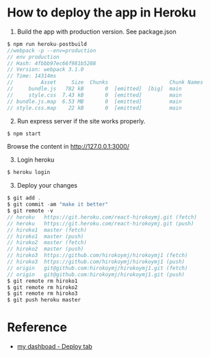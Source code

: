 # How to deploy the app in Heroku
1. Build the app with production version. See package.json

```js
$ npm run heroku-postbuild
//webpack -p --env=production
// env production
// Hash: 4fbbb97ec66f981b5208
// Version: webpack 3.1.0
// Time: 14314ms
//         Asset     Size  Chunks                    Chunk Names
//     bundle.js   782 kB       0  [emitted]  [big]  main
//     style.css  7.43 kB       0  [emitted]         main
// bundle.js.map  6.53 MB       0  [emitted]         main
// style.css.map    22 kB       0  [emitted]         main
```
2. Run express server if the site works properly.
```js
$ npm start
```   
Browse the content in http://127.0.0.1:3000/

3. Login heroku

```js
$ heroku login
```

3. Deploy your changes

```js
$ git add .
$ git commit -am "make it better"
$ git remote -v
// heroku	https://git.heroku.com/react-hirokoymj.git (fetch)
// heroku	https://git.heroku.com/react-hirokoymj.git (push)
// hiroko1	master (fetch)
// hiroko1	master (push)
// hiroko2	master (fetch)
// hiroko2	master (push)
// hiroko3	https://github.com/hirokoymj/hirokoymj1 (fetch)
// hiroko3	https://github.com/hirokoymj/hirokoymj1 (push)
// origin	git@github.com:hirokoymj/hirokoymj1.git (fetch)
// origin	git@github.com:hirokoymj/hirokoymj1.git (push)
$ git remote rm hiroko1
$ git remote rm hiroko2
$ git remote rm hiroko3
$ git push heroku master
```


# Reference
- [my dashboad - Deploy tab](https://dashboard.heroku.com/apps/react-hirokoymj/deploy/heroku-git)